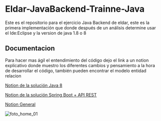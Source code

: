 # Eldar-JavaBackend-Trainne-Java
Este es el repositorio para el ejercicio Java Backend de eldar, este es la primera implementación que donde después de un análisis 
determine usar el Ide:Eclipse y la version de java 1.8 o 8

## Documentacion
Para hacer mas ágil el entendimiento del código dejo el link a un notion explicativo 
donde muestro los diferentes cambios y pensamiento a la hora de desarrollar el código, también
pueden encontrar el modelo entidad relacion

<a href="https://roan-chokeberry-6fa.notion.site/Eldar-Java-Backend-Training-579d0a64b66f4b15996b3d41680bdc95" target="_blank">Notion de la solución Java 8</a> 

<a href="https://roan-chokeberry-6fa.notion.site/Solucion-Ejercicio-2-Spring-boot-API-REST-355f2f2812bd4af4ab443a6de8756202" target="_blank">Notion de la solución Spring Boot + API REST</a> 

<a href="https://roan-chokeberry-6fa.notion.site/Eldar-Java-Backend-Training-7a1e6ab659334a3e8b11bb5b74be7c54" target="_blank">Notion General</a> 

![foto_home_01](https://user-images.githubusercontent.com/91098592/186323814-d47cef94-0068-4716-8e42-839bf993a37f.jpg)
